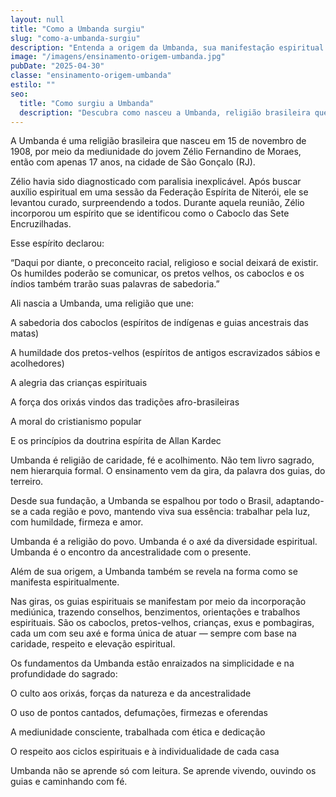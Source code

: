 ```yaml
---
layout: null
title: "Como a Umbanda surgiu"
slug: "como-a-umbanda-surgiu"
description: "Entenda a origem da Umbanda, sua manifestação espiritual e os fundamentos do seu nascimento."
image: "/imagens/ensinamento-origem-umbanda.jpg"
pubDate: "2025-04-30"
classe: "ensinamento-origem-umbanda"
estilo: ""
seo:
  title: "Como surgiu a Umbanda"
  description: "Descubra como nasceu a Umbanda, religião brasileira que une fé, ancestralidade e luz espiritual."
---
```



A Umbanda é uma religião brasileira que nasceu em 15 de novembro de 1908, por meio da mediunidade do jovem Zélio Fernandino de Moraes, então com apenas 17 anos, na cidade de São Gonçalo (RJ).

Zélio havia sido diagnosticado com paralisia inexplicável. Após buscar auxílio espiritual em uma sessão da Federação Espírita de Niterói, ele se levantou curado, surpreendendo a todos. Durante aquela reunião, Zélio incorporou um espírito que se identificou como o Caboclo das Sete Encruzilhadas.

Esse espírito declarou:

“Daqui por diante, o preconceito racial, religioso e social deixará de existir. Os humildes poderão se comunicar, os pretos velhos, os caboclos e os índios também trarão suas palavras de sabedoria.”

Ali nascia a Umbanda, uma religião que une:

A sabedoria dos caboclos (espíritos de indígenas e guias ancestrais das matas)

A humildade dos pretos-velhos (espíritos de antigos escravizados sábios e acolhedores)

A alegria das crianças espirituais

A força dos orixás vindos das tradições afro-brasileiras

A moral do cristianismo popular

E os princípios da doutrina espírita de Allan Kardec

Umbanda é religião de caridade, fé e acolhimento. Não tem livro sagrado, nem hierarquia formal. O ensinamento vem da gira, da palavra dos guias, do terreiro.

Desde sua fundação, a Umbanda se espalhou por todo o Brasil, adaptando-se a cada região e povo, mantendo viva sua essência: trabalhar pela luz, com humildade, firmeza e amor.

Umbanda é a religião do povo.
Umbanda é o axé da diversidade espiritual.
Umbanda é o encontro da ancestralidade com o presente.

Além de sua origem, a Umbanda também se revela na forma como se manifesta espiritualmente.

Nas giras, os guias espirituais se manifestam por meio da incorporação mediúnica, trazendo conselhos, benzimentos, orientações e trabalhos espirituais. São os caboclos, pretos-velhos, crianças, exus e pombagiras, cada um com seu axé e forma única de atuar — sempre com base na caridade, respeito e elevação espiritual.

Os fundamentos da Umbanda estão enraizados na simplicidade e na profundidade do sagrado:

O culto aos orixás, forças da natureza e da ancestralidade

O uso de pontos cantados, defumações, firmezas e oferendas

A mediunidade consciente, trabalhada com ética e dedicação

O respeito aos ciclos espirituais e à individualidade de cada casa

Umbanda não se aprende só com leitura. Se aprende vivendo, ouvindo os guias e caminhando com fé.
